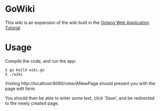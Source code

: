 # GoWiki
This wiki is an expansion of the wiki built in the [Golang Web Application Tutorial](http://golang.org/doc/articles/wiki/)
# Usage
Compile the code, and run the app:

```
$ go build wiki.go
$ ./wiki
```
Visiting http://localhost:8080/view/ANewPage should present you with the page edit form. 

You should then be able to enter some text, click 'Save', and be redirected to the newly created page.